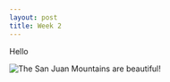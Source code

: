 ```yaml
---
layout: post
title: Week 2
---
```


Hello

![The San Juan Mountains are beautiful!]([/assets/images/san-juan-mountains.jpg "San Juan Mountains](https://t0.gstatic.com/licensed-image?q=tbn:ANd9GcTvr9a5Bo6dnPGVbmWJ2AKMs1shiAeZAbFcxExNTmn7dbH_tn6ndXalNsxqtq8kvHD5)https://t0.gstatic.com/licensed-image?q=tbn:ANd9GcTvr9a5Bo6dnPGVbmWJ2AKMs1shiAeZAbFcxExNTmn7dbH_tn6ndXalNsxqtq8kvHD5")
